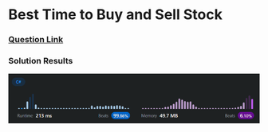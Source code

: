 # Best Time to Buy and Sell Stock

### [Question Link](https://leetcode.com/problems/best-time-to-buy-and-sell-stock/)

### Solution Results
![results](results.png)